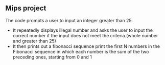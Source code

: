## Mips project 
The code prompts a user to input an integer greater than 25. 
* It repeatedly displays illegal number and asks the user to input the correct number if the input does not meet the criteria.(whole number and greater than 25)
* It then prints out a fibonacci sequence print the first N numbers in the Fibonacci sequence in which each number is the sum of the two preceding ones, starting from 0 and 1
